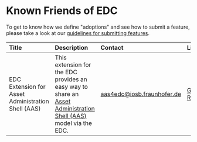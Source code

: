 # Known Friends of EDC

To get to know how we define "adoptions" and see how to submit a feature, please take a look at our
[guidelines for submitting features](../submodule/Connector/contribution_categories.md).

| Title | Description | Contact | Links
| :--- | :--- | :--- | :--- 
| EDC Extension for Asset Administration Shell (AAS) | This extension for the EDC provides an easy way to share an [Asset Administration Shell (AAS)](https://www.plattform-i40.de/SiteGlobals/IP/Forms/Listen/Downloads/EN/Downloads_Formular.html?cl2Categories_TechnologieAnwendungsbereich_name=Verwaltungsschale) model via the EDC. | aas4edc@iosb.fraunhofer.de | [Github Repo](https://github.com/FraunhoferIOSB/EDC-Extension-for-AAS)
